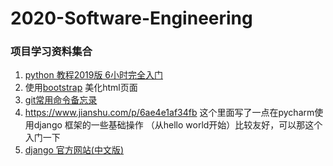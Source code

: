 # 2020-Software-Engineering
### 项目学习资料集合

1. [python 教程2019版 6小时完全入门](https://www.bilibili.com/video/av75855831?from=search&seid=2452323901678866958)
2.  使用[bootstrap]( https://getbootstrap.com/docs/4.4/getting-started/introduction/ ) 美化html页面
3.  [git常用命令备忘录](https://git.io/Jv6uY)
4. https://www.jianshu.com/p/6ae4e1af34fb   这个里面写了一点在pycharm使用django 框架的一些基础操作
（从hello world开始）比较友好，可以那这个入门一下
5. [django 官方网站(中文版)](https://docs.djangoproject.com/zh-hans/3.0)

